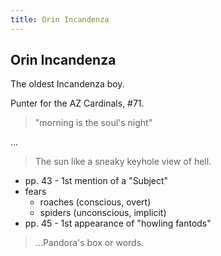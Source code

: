 ```yaml
---
title: Orin Incandenza
---
```


Orin Incandenza
---------------

The oldest Incandenza boy.

Punter for the AZ Cardinals, #71.

> "morning is the soul's night"

...

> The sun like a sneaky keyhole view of hell.

* pp. 43 - 1st mention of a "Subject"
* fears
  * roaches (conscious, overt)
  * spiders (unconscious, implicit)
* pp. 45 - 1st appearance of "howling fantods"

> ...Pandora's box or words.
